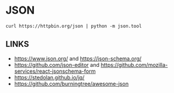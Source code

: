 JSON
====

```
curl https://httpbin.org/json | python -m json.tool
```

LINKS
-----

* https://www.json.org/ and https://json-schema.org/
* https://github.com/json-editor and https://github.com/mozilla-services/react-jsonschema-form
* https://stedolan.github.io/jq/
* https://github.com/burningtree/awesome-json
